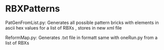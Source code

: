 RBXPatterns
===========

PatGenFromList.py: Generates all possible pattern bricks with elements in ascii hex values for a list of RBXs
                   , stores in new xml file
                   

ReformMap.py: Generates .txt file in formatt same with oneRun.py from a list of RBXs
